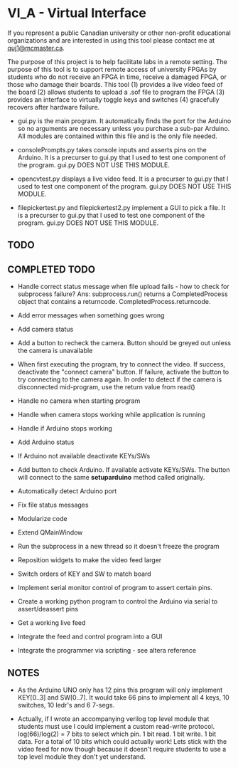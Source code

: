 ﻿# VI_A - Virtual Interface

If you represent a public Canadian university or other non-profit educational organizations and are interested in using this tool please contact me at quj1@mcmaster.ca.

The purpose of this project is to help facilitate labs in a remote setting. The purpose of this tool is to support remote access of university FPGAs by students who do not receive an FPGA in time, receive a damaged FPGA, or those who damage their boards. This tool (1) provides a live video feed of the board (2) allows students to upload a .sof file to program the FPGA (3) provides an interface to virtually toggle keys and switches (4) gracefully recovers after hardware failure.

* gui.py is the main program. It automatically finds the port for the Arduino so no arguments are necessary unless you purchase a sub-par Arduino. All modules are contained within this file and is the only file needed.

* consolePrompts.py takes console inputs and asserts pins on the Arduino. It is a precurser to gui.py that I used to test one component of the program. gui.py DOES NOT USE THIS MODULE. 

* opencvtest.py displays a live video feed. It is a precurser to gui.py that I used to test one component of the program. gui.py DOES NOT USE THIS MODULE. 

* filepickertest.py and filepickertest2.py implement a GUI to pick a file. It is a precurser to gui.py that I used to test one component of the program. gui.py DOES NOT USE THIS MODULE. 

## TODO

## COMPLETED TODO

* Handle correct status message when file upload fails - how to check for subprocess failure? Ans: subprocess.run() returns a CompletedProcess object that contains a returncode. CompletedProcess.returncode.

* Add error messages when something goes wrong 

* Add camera status

* Add a button to recheck the camera. Button should be greyed out unless the camera is unavailable

* When first executing the program, try to connect the video. If success, deactivate the "connect camera" button. If failure, activate the button to try connecting to the camera again. In order to detect if the camera is disconnected mid-program, use the return value from read()

* Handle no camera when starting program

* Handle when camera stops working while application is running

* Handle if Arduino stops working

* Add Arduino status

* If Arduino not available deactivate KEYs/SWs

* Add button to check Arduino. If available activate KEYs/SWs. The button will connect to the same __setuparduino__ method called originally.

* Automatically detect Arduino port

* Fix file status messages

* Modularize code

* Extend QMainWindow

* Run the subprocess in a new thread so it doesn't freeze the program

* Reposition widgets to make the video feed larger

* Switch orders of KEY and SW to match board

* Implement serial monitor control of program to assert certain pins.

* Create a working python program to control the Arduino via serial to assert/deassert pins

* Get a working live feed

* Integrate the feed and control program into a GUI

* Integrate the programmer via scripting - see altera reference

## NOTES

* As the Arduino UNO only has 12 pins this program will only implement KEY[0..3] and SW[0..7]. It would take 66 pins to implement all 4 keys, 10 switches, 10 ledr's and 6 7-segs.

* Actually, if I wrote an accompanying verilog top level module that students must use I could implement a custom read-write protocol. log(66)/log(2) = 7 bits to select which pin. 1 bit read. 1 bit write. 1 bit data. For a total of 10 bits which could actually work! Lets stick with the video feed for now though because it doesn't require students to use a top level module they don't yet understand.
